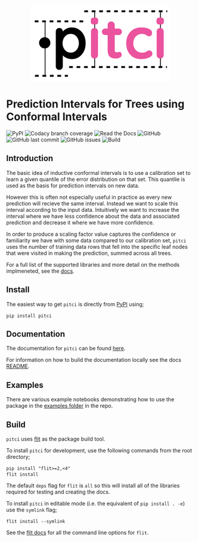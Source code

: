 <p align="center">
  <img src="https://github.com/richardangell/pitci/raw/master/logo.png">
</p>

# Prediction Intervals for Trees using Conformal Intervals

![PyPI](https://img.shields.io/pypi/v/pitci?color=success&style=flat)
![Codacy branch coverage](https://img.shields.io/codacy/coverage/ad3366715574484ab0773e703855b97b/master)
![Read the Docs](https://img.shields.io/readthedocs/pitci)
![GitHub](https://img.shields.io/github/license/richardangell/pitci)
![GitHub last commit](https://img.shields.io/github/last-commit/richardangell/pitci)
![GitHub issues](https://img.shields.io/github/issues/richardangell/pitci)
![Build](https://github.com/richardangell/pitci/actions/workflows/build-test.yml/badge.svg?branch=master)

## Introduction

The basic idea of inductive conformal intervals is to use a calibration set to learn a given quantile of the error distribution on that set. This quantile is used as the basis for prediction intervals on new data.

However this is often not especially useful in practice as every new prediction will recieve the same interval. Instead we want to scale this interval according to the input data. Intuitively we want to increase the interval where we have less confidence about the data and associated prediction and decrease it where we have more confidence.

In order to produce a scaling factor value captures the confidence or familiarity we have with some data compared to our calibration set, `pitci` uses the number of training data rows that fell into the specific leaf nodes that were visited in making the prediction, summed across all trees. 

For a full list of the supported libraries and more detail on the methods implmeneted, see the [docs](https://pitci.readthedocs.io/en/latest/quick-start.html#external-library-support).

## Install

The easiest way to get `pitci` is directly from [PyPI](https://pypi.org/project/pitci/) using;

```
pip install pitci
```

## Documentation

The documentation for `pitci` can be found [here](https://pitci.readthedocs.io/en/latest/).

For information on how to build the documentation locally see the docs [README](https://github.com/richardangell/pitci/tree/master/docs).

## Examples

There are various example notebooks demonstrating how to use the package in the [examples folder](https://github.com/richardangell/pitci/tree/master/examples) in the repo.


## Build

`pitci` uses [flit](https://flit.readthedocs.io/en/latest/index.html) as the package build tool. 

To install `pitci` for development, use the following commands from the root directory;

```
pip install "flit>=2,<4"
flit install
```

The default `deps` flag for `flit` is `all` so this will install all of the libraries required for testing and creating the docs.

To install `pitci` in editable mode (i.e. the equivalent of `pip install . -e`) use the `symlink` flag;

```
flit install --symlink
```

See the [flit docs](https://flit.readthedocs.io/en/latest/cmdline.html#) for all the command line options for `flit`.

